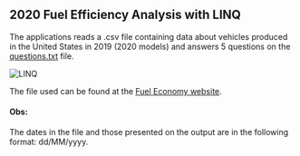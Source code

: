 ## 2020 Fuel Efficiency Analysis with LINQ
The applications reads a .csv file containing data
about vehicles produced in the United States in 2019 (2020 models)
and answers 5 questions on the [questions.txt](questions.txt) file.

![LINQ](https://chocolatey.org/content/packageimages/dotnet-5.0-sdk.5.0.201.png)

The file used can be found at the [Fuel Economy website](https://fueleconomy.gov/feg/download.shtml).

#### Obs:
The dates in the file and those presented on the output
are in the following format: dd/MM/yyyy.